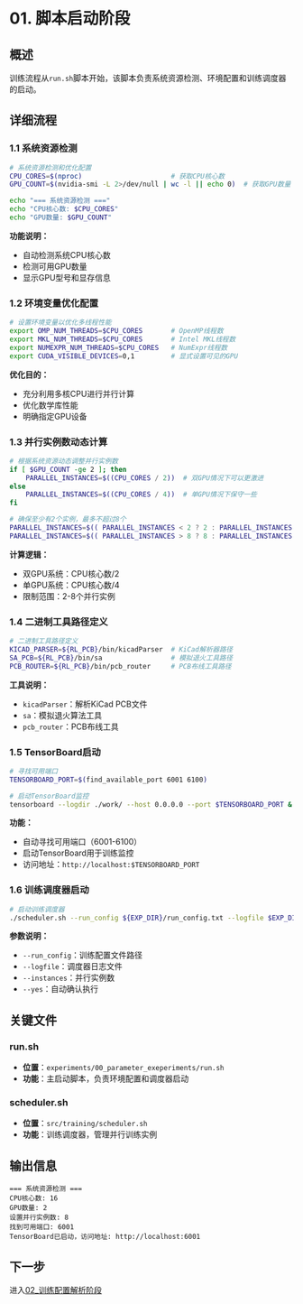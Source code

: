 # 01. 脚本启动阶段

## 概述
训练流程从`run.sh`脚本开始，该脚本负责系统资源检测、环境配置和训练调度器的启动。

## 详细流程

### 1.1 系统资源检测
```bash
# 系统资源检测和优化配置
CPU_CORES=$(nproc)                      # 获取CPU核心数
GPU_COUNT=$(nvidia-smi -L 2>/dev/null | wc -l || echo 0)  # 获取GPU数量

echo "=== 系统资源检测 ==="
echo "CPU核心数: $CPU_CORES"
echo "GPU数量: $GPU_COUNT"
```

**功能说明：**
- 自动检测系统CPU核心数
- 检测可用GPU数量
- 显示GPU型号和显存信息

### 1.2 环境变量优化配置
```bash
# 设置环境变量以优化多线程性能
export OMP_NUM_THREADS=$CPU_CORES       # OpenMP线程数
export MKL_NUM_THREADS=$CPU_CORES       # Intel MKL线程数
export NUMEXPR_NUM_THREADS=$CPU_CORES   # NumExpr线程数
export CUDA_VISIBLE_DEVICES=0,1         # 显式设置可见的GPU
```

**优化目的：**
- 充分利用多核CPU进行并行计算
- 优化数学库性能
- 明确指定GPU设备

### 1.3 并行实例数动态计算
```bash
# 根据系统资源动态调整并行实例数
if [ $GPU_COUNT -ge 2 ]; then
    PARALLEL_INSTANCES=$((CPU_CORES / 2))  # 双GPU情况下可以更激进
else
    PARALLEL_INSTANCES=$((CPU_CORES / 4))  # 单GPU情况下保守一些
fi

# 确保至少有2个实例，最多不超过8个
PARALLEL_INSTANCES=$(( PARALLEL_INSTANCES < 2 ? 2 : PARALLEL_INSTANCES ))
PARALLEL_INSTANCES=$(( PARALLEL_INSTANCES > 8 ? 8 : PARALLEL_INSTANCES ))
```

**计算逻辑：**
- 双GPU系统：CPU核心数/2
- 单GPU系统：CPU核心数/4
- 限制范围：2-8个并行实例

### 1.4 二进制工具路径定义
```bash
# 二进制工具路径定义
KICAD_PARSER=${RL_PCB}/bin/kicadParser  # KiCad解析器路径
SA_PCB=${RL_PCB}/bin/sa                 # 模拟退火工具路径
PCB_ROUTER=${RL_PCB}/bin/pcb_router     # PCB布线工具路径
```

**工具说明：**
- `kicadParser`：解析KiCad PCB文件
- `sa`：模拟退火算法工具
- `pcb_router`：PCB布线工具

### 1.5 TensorBoard启动
```bash
# 寻找可用端口
TENSORBOARD_PORT=$(find_available_port 6001 6100)

# 启动TensorBoard监控
tensorboard --logdir ./work/ --host 0.0.0.0 --port $TENSORBOARD_PORT &
```

**功能：**
- 自动寻找可用端口（6001-6100）
- 启动TensorBoard用于训练监控
- 访问地址：`http://localhost:$TENSORBOARD_PORT`

### 1.6 训练调度器启动
```bash
# 启动训练调度器
./scheduler.sh --run_config ${EXP_DIR}/run_config.txt --logfile $EXP_DIR/scheduler.log --instances $PARALLEL_INSTANCES --yes
```

**参数说明：**
- `--run_config`：训练配置文件路径
- `--logfile`：调度器日志文件
- `--instances`：并行实例数
- `--yes`：自动确认执行

## 关键文件

### run.sh
- **位置**：`experiments/00_parameter_exeperiments/run.sh`
- **功能**：主启动脚本，负责环境配置和调度器启动

### scheduler.sh
- **位置**：`src/training/scheduler.sh`
- **功能**：训练调度器，管理并行训练实例

## 输出信息
```
=== 系统资源检测 ===
CPU核心数: 16
GPU数量: 2
设置并行实例数: 8
找到可用端口: 6001
TensorBoard已启动，访问地址: http://localhost:6001
```

## 下一步
进入[02_训练配置解析阶段](./02_训练配置解析阶段.md) 